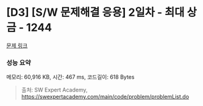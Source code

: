 # [D3] [S/W 문제해결 응용] 2일차 - 최대 상금 - 1244 

[문제 링크](https://swexpertacademy.com/main/code/problem/problemDetail.do?contestProbId=AV15Khn6AN0CFAYD) 

### 성능 요약

메모리: 60,916 KB, 시간: 467 ms, 코드길이: 618 Bytes



> 출처: SW Expert Academy, https://swexpertacademy.com/main/code/problem/problemList.do